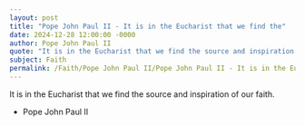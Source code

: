```yaml
---
layout: post
title: "Pope John Paul II - It is in the Eucharist that we find the"
date: 2024-12-28 12:00:00 -0000
author: Pope John Paul II
quote: "It is in the Eucharist that we find the source and inspiration of our faith."
subject: Faith
permalink: /Faith/Pope John Paul II/Pope John Paul II - It is in the Eucharist that we find the
---
```


It is in the Eucharist that we find the source and inspiration of our faith.

- Pope John Paul II
